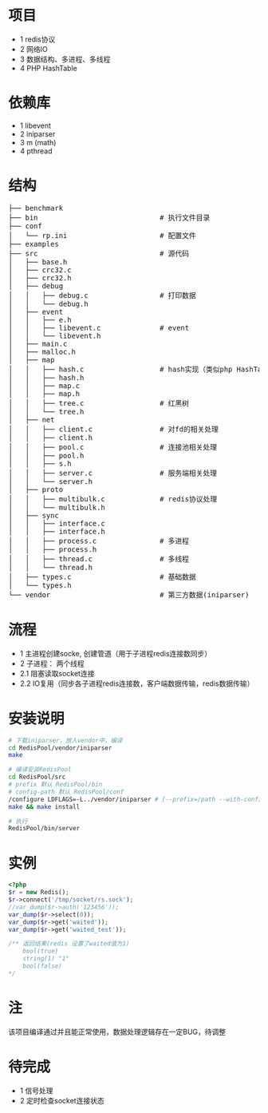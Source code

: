 # 项目
- 1 redis协议
- 2 网络IO
- 3 数据结构、多进程、多线程
- 4 PHP HashTable

# 依赖库
- 1 libevent
- 2 iniparser
- 3 m (math)
- 4 pthread

# 结构
<pre>
├── benchmark
├── bin								# 执行文件目录
├── conf
│   └── rp.ini						# 配置文件
├── examples
├── src                             # 源代码
│   ├── base.h
│   ├── crc32.c
│   ├── crc32.h
│   ├── debug
│   │   ├── debug.c                 # 打印数据
│   │   └── debug.h
│   ├── event
│   │   ├── e.h
│   │   ├── libevent.c              # event
│   │   └── libevent.h
│   ├── main.c
│   ├── malloc.h
│   ├── map
│   │   ├── hash.c                  # hash实现（类似php HashTable, 不同是这里是无序的）
│   │   ├── hash.h
│   │   ├── map.c
│   │   ├── map.h
│   │   ├── tree.c                  # 红黑树
│   │   └── tree.h
│   ├── net
│   │   ├── client.c                # 对fd的相关处理
│   │   ├── client.h
│   │   ├── pool.c                  # 连接池相关处理
│   │   ├── pool.h
│   │   ├── s.h
│   │   ├── server.c                # 服务端相关处理
│   │   └── server.h
│   ├── proto
│   │   ├── multibulk.c             # redis协议处理
│   │   └── multibulk.h
│   ├── sync
│   │   ├── interface.c
│   │   ├── interface.h
│   │   ├── process.c               # 多进程
│   │   ├── process.h
│   │   ├── thread.c                # 多线程
│   │   └── thread.h
│   ├── types.c                     # 基础数据
│   └── types.h
└── vendor                          # 第三方数据(iniparser)
</pre>

# 流程
- 1 主进程创建socke, 创建管道（用于子进程redis连接数同步）
- 2 子进程： 两个线程
- 2.1 阻塞读取socket连接
- 2.2 IO复用（同步各子进程redis连接数，客户端数据传输，redis数据传输）

# 安装说明
```sh
# 下载iniparser，放入vendor中，编译
cd RedisPool/vendor/iniparser
make

# 编译安装RedisPool
cd RedisPool/src
# prefix 默认 RedisPool/bin 
# config-path 默认 RedisPool/conf
/configure LDFLAGS=-L../vendor/iniparser # [--prefix=/path --with-config-path=/path]
make && make install

# 执行
RedisPool/bin/server
```

# 实例
```php
<?php
$r = new Redis();
$r->connect('/tmp/socket/rs.sock');
//var_dump($r->auth('123456'));
var_dump($r->select(0));
var_dump($r->get('waited'));
var_dump($r->get('waited_test'));

/** 返回结果(redis 设置了waited值为1)
	bool(true)
	string(1) "1"
	bool(false)
*/
```

# 注
  该项目编译通过并且能正常使用，数据处理逻辑存在一定BUG，待调整

# 待完成
- 1 信号处理
- 2 定时检查socket连接状态